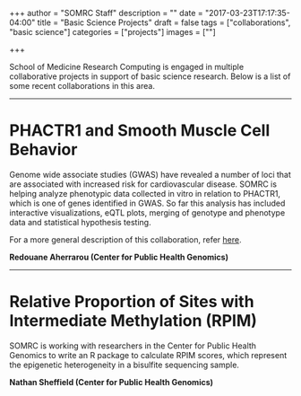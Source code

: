 +++
author = "SOMRC Staff"
description = ""
date = "2017-03-23T17:17:35-04:00"
title = "Basic Science Projects"
draft = false
tags = ["collaborations", "basic science"]
categories = ["projects"]
images = [""]

+++

<p class=lead>School of Medicine Research Computing is engaged in multiple collaborative projects in support of basic science research. Below is a list of some recent collaborations in this area.</p>

- - -

# PHACTR1 and Smooth Muscle Cell Behavior

Genome wide associate studies (GWAS) have revealed a number of loci that are associated with increased risk for cardiovascular disease. SOMRC is helping analyze phenotypic data collected in vitro in relation to PHACTR1, which is one of genes identified in GWAS. So far this analysis has included interactive visualizations, eQTL plots, merging of genotype and phenotype data and statistical hypothesis testing.

For a more general description of this collaboration, refer [here](https://somrc.virginia.edu/project/cardiovascular-genomics/). 

**Redouane Aherrarou (Center for Public Health Genomics)**

- - -

# Relative Proportion of Sites with Intermediate Methylation (RPIM)

SOMRC is working with researchers in the Center for Public Health Genomics to write an R package to calculate RPIM scores, which represent the epigenetic heterogeneity in a bisulfite sequencing sample.

**Nathan Sheffield (Center for Public Health Genomics)**

